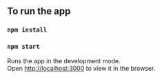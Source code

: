 ## To run the app

### `npm install`

### `npm start`

Runs the app in the development mode.<br />
Open [http://localhost:3000](http://localhost:3000) to view it in the browser.
